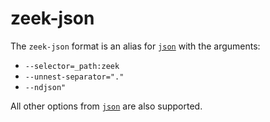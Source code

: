# zeek-json

The `zeek-json` format is an alias for [`json`](json.md) with the arguments:
- `--selector=_path:zeek`
- `--unnest-separator="."`
- `--ndjson"`

All other options from [`json`](json.md) are also supported.
